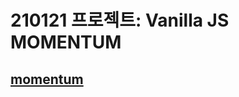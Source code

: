 # 210121 프로젝트: Vanilla JS MOMENTUM

## [momentum](https://github.com/wansang93/Web/blob/master/Nomad%20Coder/%EB%B0%94%EB%8B%90%EB%9D%BC%20%EC%9E%90%EB%B0%94%EC%8A%A4%ED%81%AC%EB%A6%BD%ED%8A%B8/README.md)
